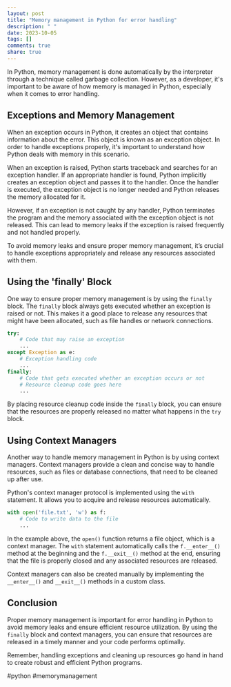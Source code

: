 ```yaml
---
layout: post
title: "Memory management in Python for error handling"
description: " "
date: 2023-10-05
tags: []
comments: true
share: true
---
```


In Python, memory management is done automatically by the interpreter through a technique called garbage collection. However, as a developer, it's important to be aware of how memory is managed in Python, especially when it comes to error handling.

## Exceptions and Memory Management

When an exception occurs in Python, it creates an object that contains information about the error. This object is known as an exception object. In order to handle exceptions properly, it's important to understand how Python deals with memory in this scenario.

When an exception is raised, Python starts traceback and searches for an exception handler. If an appropriate handler is found, Python implicitly creates an exception object and passes it to the handler. Once the handler is executed, the exception object is no longer needed and Python releases the memory allocated for it.

However, if an exception is not caught by any handler, Python terminates the program and the memory associated with the exception object is not released. This can lead to memory leaks if the exception is raised frequently and not handled properly.

To avoid memory leaks and ensure proper memory management, it’s crucial to handle exceptions appropriately and release any resources associated with them.

## Using the 'finally' Block

One way to ensure proper memory management is by using the `finally` block. The `finally` block always gets executed whether an exception is raised or not. This makes it a good place to release any resources that might have been allocated, such as file handles or network connections.

```python
try:
    # Code that may raise an exception
    ...
except Exception as e:
    # Exception handling code
    ...
finally:
    # Code that gets executed whether an exception occurs or not
    # Resource cleanup code goes here
    ...
```

By placing resource cleanup code inside the `finally` block, you can ensure that the resources are properly released no matter what happens in the `try` block.

## Using Context Managers

Another way to handle memory management in Python is by using context managers. Context managers provide a clean and concise way to handle resources, such as files or database connections, that need to be cleaned up after use.

Python's context manager protocol is implemented using the `with` statement. It allows you to acquire and release resources automatically.

```python
with open('file.txt', 'w') as f:
    # Code to write data to the file
    ...
```

In the example above, the `open()` function returns a file object, which is a context manager. The `with` statement automatically calls the `f.__enter__()` method at the beginning and the `f.__exit__()` method at the end, ensuring that the file is properly closed and any associated resources are released.

Context managers can also be created manually by implementing the `__enter__()` and `__exit__()` methods in a custom class.

## Conclusion

Proper memory management is important for error handling in Python to avoid memory leaks and ensure efficient resource utilization. By using the `finally` block and context managers, you can ensure that resources are released in a timely manner and your code performs optimally.

Remember, handling exceptions and cleaning up resources go hand in hand to create robust and efficient Python programs.

\#python \#memorymanagement